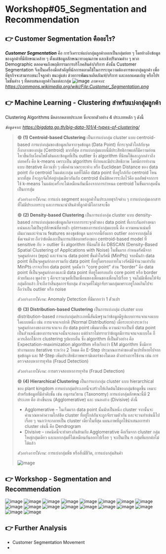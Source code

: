 # Workshop#05_Segmentation and Recommendation

## 	:point_right: Customer Segmentation คืออะไร?
**_Customer Segmentation_** คือ การวิเคราะห์แบ่งกลุ่มลูกค้าออกเป็นกลุ่มย่อย ๆ โดยอ้างอิงข้อมูลของลูกค้าที่มีลักษณะคล้าย ๆ ตั้งแต่ข้อมูลลักษณะทางคุณภาพ และเชิงปริมาณต่าง ๆ พวก Demographic ตลอดจนถึงพฤติกรรมการบริโภคสินค้า/บริการ
ดังนั้น Customer Segmentation จึงเป็นเครื่องมือสำคัญที่นักการตลาดใช้ในการระบุความต้องการของกลุ่มลูกค้า เพื่อที่ธุรกิจจะสามารถชนะใจลูกค้า ชนะคู่แข่ง ด้วยการพัฒนาผลิตภัณฑ์/บริการ และออกแคมเปญ หรือโปรโมชั่นต่าง ๆ ที่ตอบสนองลูกค้าในแต่ละกลุ่ม
![image](https://github.com/Learntogether/MADT8101_Seminar-in-Advanced-Analytics/assets/136689632/b171b7dc-2145-409e-8476-e40a0164360f)
_ภาพจาก: https://commons.wikimedia.org/wiki/File:Customer_Segmentation.png_


## 	:point_right: Machine Learning - Clustering สำหรับแบ่งกลุ่มลูกค้า
Clustering Algorithms มีหลากหลายประเภท ซึ่งจะยกตัวอย่าง 4 ประเภทหลัก ๆ ดังนี้ 

_ข้อมูลจาก: https://bigdata.go.th/big-data-101/4-types-of-clustering/_
> :green_circle: **(1) Centroid-based Clustering**  เป็นการแบ่งกลุ่ม cluster แบบ centroid-based
> การแบ่งกลุ่มของข้อมูลเกิดจากจุดข้อมูล (Data Point) ที่กระจุกตัวใกล้กับจุดกึ่งกลางของกลุ่ม (Centroid) มากที่สุด การแบ่งกลุ่มแบบนี้มีประสิทธิภาพแต่ก็มีความอ่อนไหวขึ้นกับเงื่อนไขตั้งต้นและข้อมูลที่เป็น outlier ซึ่ง algorithm ที่นิยมใช้และถูกกล่าวถึงบ่อยครั้ง คือ k-means เพราะเป็น algorithm ที่ง่ายและมีประสิทธิภาพ โดยมีการทำงานแบบ iterative คือวนซ้ำ ๆ เพื่อคำนวณระยะห่าง หรือ Euclidean Distance ของ data point กับ centroid ในแต่ละกลุ่ม ผลที่ได้คือ data point ที่อยู่ใกล้กับ centroid ไหนมากที่สุด ก็จะถูกจัดให้อยู่กลุ่มเดียวกันกับ centroid นั้นมีข้อควรระลึกไว้คือ ผลลัพธ์จากการใช้ k-means ในแต่ละครั้งจะไม่เหมือนกันเนื่องจากการกำหนด centroid ในขั้นแรกสุดนั้นเป็นการสุ่ม
> 
> _ตัวอย่างการใช้งาน_: การแบ่ง segment ของลูกค้าในประเภทธุรกิจต่าง ๆ การแบ่งกลุ่มเอกสารที่ไม่มีประเภทระบุ และการแนะนำสินค้าที่ลูกค้ามีโอกาสจะซื้อ
> 
> :green_circle: **(2) Density-based Clustering** เป็นการแบ่งกลุ่ม cluster แบบ density-based
> การแบ่งกลุ่มของข้อมูลเกิดจากการกระจุกตัวของ data point ที่เกาะกันอย่างหนาแน่นและไม่เป็นรูปลักษณ์ที่ตายตัว อุปสรรคของการแบ่งกลุ่มแบบนี้ คือ ความหนาแน่นที่ผันผวนและจำนวน features ของชุดข้อมูล นอกจากนี้ยังแยก outlier ออกจากกลุ่มได้ชัดเจนด้วย ถือว่าข้อดีและเป็นการแก้ข้อบกพร่องของ centroid-based model ที่ sensitive กับ > outlier ซึ่ง algorithm ที่นิยมใช้ คือ DBSCAN (Density-Based Spatial Clustering of Applications with Noise) ในขั้นแรก กำหนดรัศมีจากจุดศูนย์กลาง (eps) และจำนวน data point ขั้นต่ำในรัศมี (MinPts) จากนั้นถ้า data point ที่เป็นจุดศูนย์กลางรวมกับ data point ที่อยู่โดยรอบภายในวงรัศมีมีจำนวนเท่ากับ MinPts เราจะเรียก data point จุดนั้นว่า “core point” ส่วน “border” คือ data point ที่เป็นจุดศูนย์กลางและมี data point ที่อยู่โดยรอบกับ core point หรือ border ด้วยกันเอง พูดง่าย ๆ คือจะรวมจุดที่เป็นเพื่อนของเพื่อนของเพื่อนไปเรื่อย ๆ จนไม่มีเพื่อนให้จับกลุ่มอีกแล้ว ก็จะถือว่าสิ้นสุดการจับกลุ่ม ส่วนจุดที่ไม่ถูกจับรวมกลุ่มเพราะอยู่ไกลเกินไปจะถือว่าเป็น outlier หรือ noise
> 
> _ตัวอย่างการใช้งาน_: Anomaly Detection ที่มีมากกว่า 1 ตัวแปร
> 
> :green_circle: **(3) Distribution-based Clustering** เป็นการแบ่งกลุ่ม cluster แบบ distribution-based
> การแบ่งกลุ่มประเภทนี้สันนิษฐานว่าข้อมูลมีรูปแบบการแจกแจงแบบใดแบบหนึ่ง เช่น การแจกแจงปกติ (Normal Distributions) เมื่อระยะห่างระหว่างจุดศูนย์กลางของการแจกแจง กับ data point เพิ่มมากขึ้น ความน่าจะเป็นที่ data point เป็นส่วนหนึ่งของการแจกแจงนั้นจะลดลง แต่ถ้าเราไม่ทราบว่าข้อมูลมีการแจกแจงแบบใด ก็ควรเลือกใช้การ clustering รูปแบบอื่น ซึ่ง algorithm ที่เป็นตัวอย่าง คือ Expectation-maximization algorithm หรือเรียกว่า EM algorithm ซึ่งมีการทำงานแบบ iterative ระหว่าง 2 โหมด คือ E-Step ประมาณการค่าของตัวแปรที่หายไปจากชุดข้อมูล และ M-Step เพิ่มประสิทธิภาพพารามิเตอร์ของโมเดล ตัวอย่างการใช้งาน เช่น การตรวจสอบหาการทุจริต (Fraud Detection) 
> 
> _ตัวอย่างการใช้งาน_: การตรวจสอบหาการทุจริต (Fraud Detection) 
> 
> :green_circle: **(4) Hierarchical Clustering** เป็นการแบ่งกลุ่ม cluster แบบ hierarchical ของ plant kingdom
> การแบ่งกลุ่มประเภทนี้จะสร้างให้เกิดต้นไม้ของกลุ่มข้อมูลขึ้น เหมาะสำหรับข้อมูลที่มีลำดับชั้น เช่น อนุกรมวิธาน (Taxonomy) การแบ่งกลุ่มลักษณะนี้มี 2 ประเภท คือ ล่างขึ้นบน (Agglomerative) และ บนลงล่าง (Divisive) ดังนี้ 
> * Agglomerative – ในเริ่มแรก data point นั้นนับเป็นหนึ่ง cluster จากนั้นจะคำนวณหาค่าความใกล้ชิด cluster ที่อยู่ใกล้กันจะถูกจับรวมตัวกัน และจะวนทำเช่นนี้ไปเรื่อย ๆ จนกว่าจะกลายเป็น cluster เดียวในที่สุด แผนภาพที่ถูกใช้นำเสนอการทำ cluster เช่นนี้ คือ Dendrogram  
> * Divisive – เทคนิคนี้จะทำตรงกันข้ามกับ Agglomerative คือเริ่มจาก cluster กลุ่มใหญ่กลุ่มเดียว และแยกกลุ่มที่ไม่เหมือนกันออกไปเรื่อย ๆ จะเป็นเป็น n กลุ่มที่แยกต่อไม่ได้แล้ว 
> 
> _ตัวอย่างการใช้งาน_: การแบ่งกลุ่มพืช หรือสิ่งมีชีวิต, การแบ่งกลุ่มสินค้า 
> 
> ![image](https://github.com/Learntogether/MADT8101_Seminar-in-Advanced-Analytics/assets/136689632/edad11f0-fbdb-4215-85c3-0f0a937fcd0e)


## 	:point_right: Workshop - Segmentation and Recommendation
![image](https://github.com/Learntogether/MADT8101_Seminar-in-Advanced-Analytics/assets/136689632/d045bd62-309f-450b-b91b-8038a9bc677d)
![image](https://github.com/Learntogether/MADT8101_Seminar-in-Advanced-Analytics/assets/136689632/cac4b55b-75f0-480c-bbc8-0851b95b3fb6)
![image](https://github.com/Learntogether/MADT8101_Seminar-in-Advanced-Analytics/assets/136689632/620901b1-e8d0-4ff2-8d79-a29379385e66)
![image](https://github.com/Learntogether/MADT8101_Seminar-in-Advanced-Analytics/assets/136689632/9b87c2ad-8173-438f-81ea-8af5e126fb88)
![image](https://github.com/Learntogether/MADT8101_Seminar-in-Advanced-Analytics/assets/136689632/b11bfa3d-ffbd-47d3-8731-a75516ca85af)
![image](https://github.com/Learntogether/MADT8101_Seminar-in-Advanced-Analytics/assets/136689632/68bf89a5-ff2f-481b-a2a1-d28a2bf48750)
![image](https://github.com/Learntogether/MADT8101_Seminar-in-Advanced-Analytics/assets/136689632/98f99177-b5f7-4a6e-992b-f1473bebc456)
![image](https://github.com/Learntogether/MADT8101_Seminar-in-Advanced-Analytics/assets/136689632/2421645f-2b51-48a4-94c9-32398da047fc)
![image](https://github.com/Learntogether/MADT8101_Seminar-in-Advanced-Analytics/assets/136689632/1b043da8-e841-4038-9d79-0197ccb6f108)
![image](https://github.com/Learntogether/MADT8101_Seminar-in-Advanced-Analytics/assets/136689632/22b0d100-0a58-4fab-a61b-baa74b9c39d4)
![image](https://github.com/Learntogether/MADT8101_Seminar-in-Advanced-Analytics/assets/136689632/7e7deddb-adfd-4552-aeaa-386cb5c10fde)
![image](https://github.com/Learntogether/MADT8101_Seminar-in-Advanced-Analytics/assets/136689632/1f4fd621-e7cd-457b-a1d5-2ca61f76f717)
![image](https://github.com/Learntogether/MADT8101_Seminar-in-Advanced-Analytics/assets/136689632/1dec1e5c-e678-48c8-861a-8916b255e971)
![image](https://github.com/Learntogether/MADT8101_Seminar-in-Advanced-Analytics/assets/136689632/7cb2ef88-1924-489a-9333-14f5037e74bc)
![image](https://github.com/Learntogether/MADT8101_Seminar-in-Advanced-Analytics/assets/136689632/216a55e2-dcc8-4a5f-8022-896914a04742)
![image](https://github.com/Learntogether/MADT8101_Seminar-in-Advanced-Analytics/assets/136689632/90ea1a4e-3523-4d9a-932d-170c79b79f1e)
![image](https://github.com/Learntogether/MADT8101_Seminar-in-Advanced-Analytics/assets/136689632/0ecbc949-3420-4c40-bbc3-5e7c4c76feb5)
![image](https://github.com/Learntogether/MADT8101_Seminar-in-Advanced-Analytics/assets/136689632/358c4e2d-7919-4d5f-b465-4ec90c57adc6)






## 	:point_right: Further Analysis
* Customer Segmentation Movement
* 
